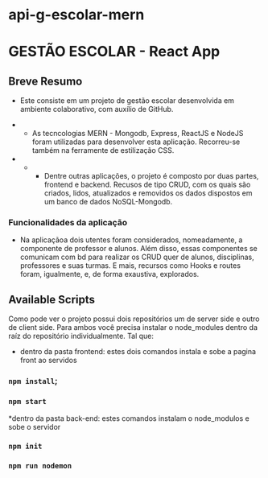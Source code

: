 # api-g-escolar-mern
# GESTÃO ESCOLAR - React App

## Breve Resumo
* Este consiste em um projeto de gestão escolar desenvolvida em ambiente colaborativo, com auxílio de GitHub. 

* * As tecncologias MERN - Mongodb, Express, ReactJS e NodeJS foram utilizadas para desenvolver esta aplicação. Recorreu-se também na ferramente de estilização CSS.

* * *  Dentre outras aplicações, o projeto é composto por duas partes, frontend e backend.  Recusos de tipo CRUD, com os quais  são criados, lidos, atualizados e removidos os dados dispostos em um banco de dados NoSQL-Mongodb.

### Funcionalidades da aplicação 
* Na aplicaçãoa dois utentes foram considerados, nomeadamente, a componente de professor e alunos. Além disso, essas componentes se comunicam com bd para realizar os CRUD quer de alunos, disciplinas, professores e suas turmas. E mais, recursos como Hooks e routes foram, igualmente, e, de forma exaustiva, explorados.

## Available Scripts

Como pode ver o projeto possui dois repositórios um de server side e outro de client side. Para ambos você precisa instalar o node_modules dentro da raíz do repositório individualmente. Tal que:

* dentro da pasta frontend: estes dois comandos instala e sobe a pagina front ao servidos
### `npm install`;
### `npm start`

*dentro da pasta back-end: estes comandos instalam o node_modulos e sobe o servidor
### `npm init`
### `npm run nodemon`
